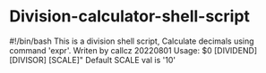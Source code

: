 # Division-calculator-shell-script
#!/bin/bash
 This is a division shell script, Calculate decimals using command 'expr'.
 Writen by callcz 20220801
 Usage: $0 [DIVIDEND] [DIVISOR] [SCALE]"
 Default SCALE val is '10'
